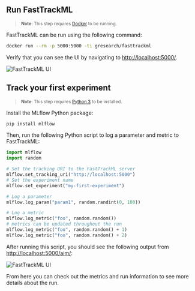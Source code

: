## Run FastTrackML

> <small><strong>Note</strong>: This step requires <a href="https://docs.docker.com/get-docker/">Docker</a> to be
> running.</small>

FastTrackML can be run using the following command:

```bash
docker run --rm -p 5000:5000 -ti gresearch/fasttrackml
```

Verify that you can see the UI by navigating to [http://localhost:5000/](http://localhost:5000/).

![FastTrackML UI](images/main_ui.jpg)

## Track your first experiment

> <small><strong>Note</strong>: This step requires <a href="https://www.python.org/downloads/">Python 3</a> to be
> installed.</small>

Install the MLflow Python package:

```bash
pip install mlflow
```

Then, run the following Python script to log a parameter and metric to FastTrackML:

```python
import mlflow
import random

# Set the tracking URI to the FastTrackML server
mlflow.set_tracking_uri("http://localhost:5000")
# Set the experiment name
mlflow.set_experiment("my-first-experiment")

# Log a parameter
mlflow.log_param("param1", random.randint(0, 100))

# Log a metric
mlflow.log_metric("foo", random.random())
# metrics can be updated throughout the run
mlflow.log_metric("foo", random.random() + 1)
mlflow.log_metric("foo", random.random() + 2)
```

After running this script, you should see the following output
from [http://localhost:5000/aim/](http://localhost:5000/aim/):

![FastTrackML UI](images/runs_ui.jpg)

From here you can check out the metrics and run information to see more details about the run.
